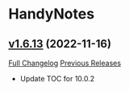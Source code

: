 # HandyNotes

## [v1.6.13](https://github.com/Nevcairiel/HandyNotes/tree/v1.6.13) (2022-11-16)
[Full Changelog](https://github.com/Nevcairiel/HandyNotes/compare/v1.6.12...v1.6.13) [Previous Releases](https://github.com/Nevcairiel/HandyNotes/releases)

- Update TOC for 10.0.2  
